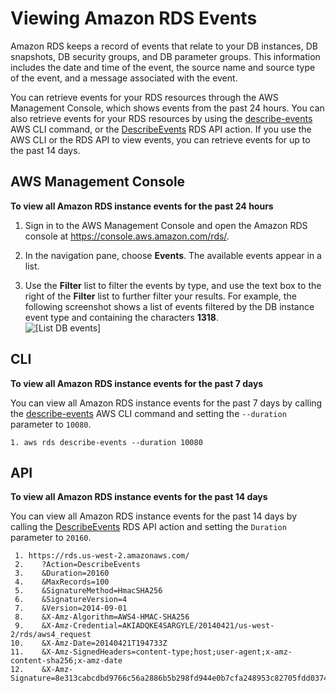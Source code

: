 # Viewing Amazon RDS Events<a name="USER_ListEvents"></a>

 Amazon RDS keeps a record of events that relate to your DB instances, DB snapshots, DB security groups, and DB parameter groups\. This information includes the date and time of the event, the source name and source type of the event, and a message associated with the event\.

You can retrieve events for your RDS resources through the AWS Management Console, which shows events from the past 24 hours\. You can also retrieve events for your RDS resources by using the [describe\-events](http://docs.aws.amazon.com/cli/latest/reference/rds/describe-events.html) AWS CLI command, or the [DescribeEvents](http://docs.aws.amazon.com/AmazonRDS/latest/APIReference/API_DescribeEvents.html) RDS API action\. If you use the AWS CLI or the RDS API to view events, you can retrieve events for up to the past 14 days\. 

## AWS Management Console<a name="USER_ListEvents.CON"></a>

**To view all Amazon RDS instance events for the past 24 hours**

1. Sign in to the AWS Management Console and open the Amazon RDS console at [https://console\.aws\.amazon\.com/rds/](https://console.aws.amazon.com/rds/)\.

1. In the navigation pane, choose **Events**\. The available events appear in a list\.

1. Use the **Filter** list to filter the events by type, and use the text box to the right of the **Filter** list to further filter your results\. For example, the following screenshot shows a list of events filtered by the DB instance event type and containing the characters **1318**\.  
![\[List DB events\]](http://docs.aws.amazon.com/AmazonRDS/latest/UserGuide/images/ListEvents.png)

## CLI<a name="USER_ListEvents.CLI"></a>

**To view all Amazon RDS instance events for the past 7 days**

You can view all Amazon RDS instance events for the past 7 days by calling the [describe\-events](http://docs.aws.amazon.com/cli/latest/reference/rds/describe-events.html) AWS CLI command and setting the `--duration` parameter to `10080`\. 

```
1. aws rds describe-events --duration 10080
```

## API<a name="USER_ListEvents.API"></a>

**To view all Amazon RDS instance events for the past 14 days**

You can view all Amazon RDS instance events for the past 14 days by calling the [DescribeEvents](http://docs.aws.amazon.com/AmazonRDS/latest/APIReference/API_DescribeEvents.html) RDS API action and setting the `Duration` parameter to `20160`\. 

```
 1. https://rds.us-west-2.amazonaws.com/
 2.    ?Action=DescribeEvents
 3.    &Duration=20160 
 4.    &MaxRecords=100
 5.    &SignatureMethod=HmacSHA256
 6.    &SignatureVersion=4
 7.    &Version=2014-09-01
 8.    &X-Amz-Algorithm=AWS4-HMAC-SHA256
 9.    &X-Amz-Credential=AKIADQKE4SARGYLE/20140421/us-west-2/rds/aws4_request
10.    &X-Amz-Date=20140421T194733Z
11.    &X-Amz-SignedHeaders=content-type;host;user-agent;x-amz-content-sha256;x-amz-date
12.    &X-Amz-Signature=8e313cabcdbd9766c56a2886b5b298fd944e0b7cfa248953c82705fdd0374f27
```

## <a name="USER_ListEvents.related"></a>